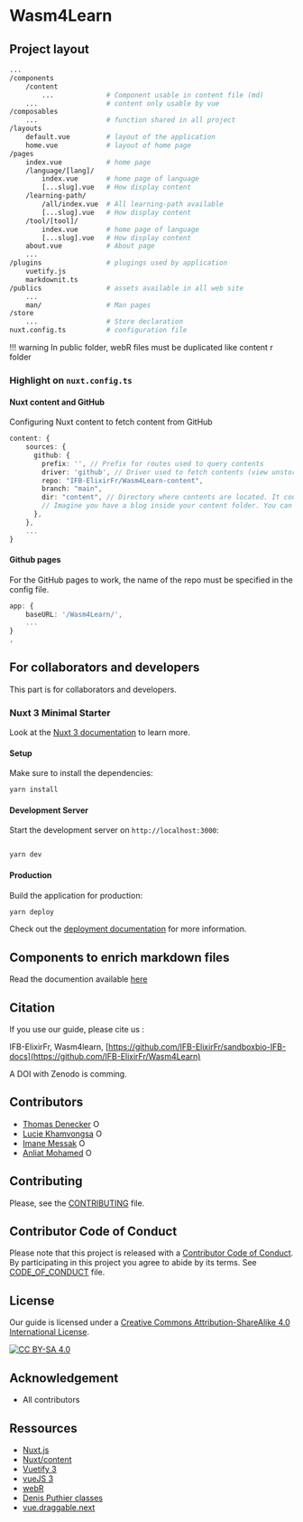 # Wasm4Learn

## Project layout

```bash
...
/components
    /content
        ...             # Component usable in content file (md)
    ...                 # content only usable by vue
/composables
    ...                 # function shared in all project
/layouts
    default.vue         # layout of the application
    home.vue            # layout of home page
/pages
    index.vue           # home page
    /language/[lang]/
        index.vue       # home page of language
        [...slug].vue   # How display content
    /learning-path/
        /all/index.vue  # All learning-path available
        [...slug].vue   # How display content
    /tool/[tool]/
        index.vue       # home page of language
        [...slug].vue   # How display content
    about.vue           # About page
    ... 
/plugins                # plugings used by application
    vuetify.js
    markdownit.ts
/publics                # assets available in all web site
    ...
    man/                # Man pages 
/store
    ...                 # Store declaration
nuxt.config.ts          # configuration file
```

!!! warning
    In public folder, webR files must be duplicated like content r folder

### Highlight on `nuxt.config.ts`

#### Nuxt content and GitHub

Configuring Nuxt content to fetch content from GitHub

```ts
content: {
    sources: {
      github: {
        prefix: '', // Prefix for routes used to query contents
        driver: 'github', // Driver used to fetch contents (view unstorage documentation)
        repo: "IFB-ElixirFr/Wasm4Learn-content",
        branch: "main",
        dir: "content", // Directory where contents are located. It could be a subdirectory of the repository.
        // Imagine you have a blog inside your content folder. You can set this option to `content/blog` with the prefix option to `/blog` to avoid conflicts with local files.
      },
    },
    ...
}
```

#### Github pages

For the GitHub pages to work, the name of the repo must be specified in the config file.

```ts
app: {
    baseURL: '/Wasm4Learn/',
    ...
}
,
```

## For collaborators and developers

This part is for collaborators and developers.

### Nuxt 3 Minimal Starter

Look at the [Nuxt 3 documentation](https://nuxt.com/docs/getting-started/introduction) to learn more.

#### Setup

Make sure to install the dependencies:

```bash
yarn install
```

#### Development Server

Start the development server on `http://localhost:3000`:

```bash

yarn dev
```

#### Production

Build the application for production:

```bash
yarn deploy
```

Check out the [deployment documentation](https://nuxt.com/docs/getting-started/deployment) for more information.

## Components to enrich markdown files

Read the documention available [here](https://ifb-elixirfr.github.io/Wasm4Learn-doc/Components/components_01_intro/)

## Citation

If you use our guide, please cite us :

IFB-ElixirFr, Wasm4learn, [https://github.com/IFB-ElixirFr/sandboxbio-IFB-docs](https://github.com/IFB-ElixirFr/Wasm4Learn)

A DOI with Zenodo is comming.

## Contributors

* [Thomas Denecker](https://github.com/thomasdenecker) <a itemprop="sameAs" content="https://orcid.org/0000-0003-1421-7641" href="https://orcid.org/0000-0003-1421-7641" target="orcid.widget" rel="noopener noreferrer" style="vertical-align:top;"><img src="https://orcid.org/sites/default/files/images/orcid_16x16.png" style="width:1em;margin-right:.5em;" alt="ORCID iD icon"></a>
* [Lucie Khamvongsa](https://github.com/lkhamvongsa) <a itemprop="sameAs" content="https://orcid.org/0000-0002-1194-0546" href="https://orcid.org/0000-0002-1194-0546" target="orcid.widget" rel="noopener noreferrer" style="vertical-align:top;"><img src="https://orcid.org/sites/default/files/images/orcid_16x16.png" style="width:1em;margin-right:.5em;" alt="ORCID iD icon"></a>
* [Imane Messak](https://gitlab.com/imanemessak) <a itemprop="sameAs" content="https://orcid.org/0000-0002-1654-6652" href="https://orcid.org/0000-0002-1654-6652" target="orcid.widget" rel="noopener noreferrer" style="vertical-align:top;"><img src="https://orcid.org/sites/default/files/images/orcid_16x16.png" style="width:1em;margin-right:.5em;" alt="ORCID iD icon"></a>
* [Anliat Mohamed](https://gitlab.com/anliatm) <a itemprop="sameAs" content="https://orcid.org/0000-0002-1105-8262" href="https://orcid.org/0000-0002-1105-8262" target="orcid.widget" rel="noopener noreferrer" style="vertical-align:top;"><img src="https://orcid.org/sites/default/files/images/orcid_16x16.png" style="width:1em;margin-right:.5em;" alt="ORCID iD icon"></a>


## Contributing
Please, see the [CONTRIBUTING](CONTRIBUTING.md) file.

## Contributor Code of Conduct
Please note that this project is released with a [Contributor Code of Conduct](https://www.contributor-covenant.org/). By participating in this project you agree to abide by its terms. See [CODE_OF_CONDUCT](code_of_conduct.md) file.

## License

Our guide is licensed under a [Creative Commons Attribution-ShareAlike 4.0 International License](https://creativecommons.org/licenses/by-sa/4.0/legalcode).

[![CC BY-SA 4.0][cc-by-sa-image]][cc-by-sa]

[cc-by-sa]: http://creativecommons.org/licenses/by-sa/4.0/
[cc-by-sa-image]: https://licensebuttons.net/l/by-sa/4.0/88x31.png
[cc-by-sa-shield]: https://img.shields.io/badge/License-CC%20BY--SA%204.0-lightgrey.svg

## Acknowledgement

* All contributors

## Ressources

* [Nuxt.js](https://nuxt.com/)
* [Nuxt/content](https://content.nuxtjs.org/)
* [Vuetify 3](https://vuetifyjs.com/en/)
* [vueJS 3](https://vuejs.org/)
* [webR](https://docs.r-wasm.org/webr/latest/)
* [Denis Puthier classes]()
* [vue.draggable.next](https://github.com/SortableJS/vue.draggable.next)
